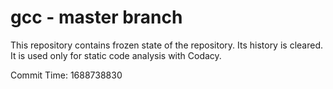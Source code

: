# gcc - master branch

This repository contains frozen state of the repository.
Its history is cleared. It is used only for static code
analysis with Codacy.

Commit Time: 1688738830